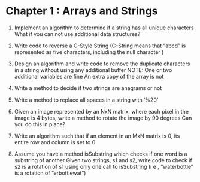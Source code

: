 # Chapter 1 : Arrays and Strings



1. Implement an algorithm to determine if a string has all unique characters What if you can not use additional data structures?

2. Write code to reverse a C-Style String (C-String means that “abcd” is represented as five characters, including the null character )

3. Design an algorithm and write code to remove the duplicate characters in a string without using any additional buffer NOTE: One or two additional variables are fine An extra copy of the array is not

4. Write a method to decide if two strings are anagrams or not 

5. Write a method to replace all spaces in a string with ‘%20’ 

6. Given an image represented by an NxN matrix, where each pixel in the image is 4 bytes, write a method to rotate the image by 90 degrees Can you do this in place?

7. Write an algorithm such that if an element in an MxN matrix is 0, its entire row and column is set to 0

8. Assume you have a method isSubstring which checks if one word is a substring of another Given two strings, s1 and s2, write code to check if s2 is a rotation of s1 using only one call to isSubstring (i e , “waterbottle” is a rotation of “erbottlewat”)
